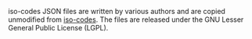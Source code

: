iso-codes JSON files are written by various authors and are copied
unmodified from [iso-codes][1]. The files are released under the GNU
Lesser General Public License (LGPL).

[1]: https://salsa.debian.org/iso-codes-team/iso-codes
